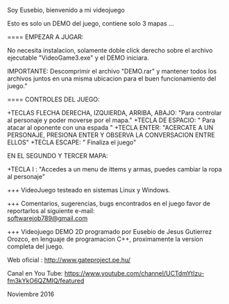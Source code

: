 Soy Eusebio, bienvenido a mi videojuego

Esto es solo un DEMO del juego, contiene solo 3 mapas ...


====  EMPEZAR A JUGAR:

No necesita instalacion, solamente doble click derecho sobre el archivo ejecutable "VideoGame3.exe"
y el DEMO iniciara.

IMPORTANTE: Descomprimir el archivo "DEMO.rar" y mantener todos los archivos juntos en una misma ubicacion para el buen funcionamiento del juego."

==== CONTROLES DEL JUEGO:

+TECLAS FLECHA DERECHA, IZQUIERDA, ARRIBA, ABAJO:  "Para controlar al personaje y poder moverse por el mapa."
+TECLA DE ESPACIO: " Para atacar al oponente con una espada "
+TECLA ENTER: "ACERCATE A UN PERSONAJE, PRESIONA ENTER Y OBSERVA LA CONVERSACION ENTRE ELLOS"
+TECLA ESCAPE: " Finaliza el juego"

EN EL SEGUNDO Y TERCER MAPA:

+TECLA I : "Accedes a un menu de ittems y armas, puedes cambiar la ropa al personaje"


+++ VideoJuego testeado en sistemas Linux y Windows.


+++ Comentarios, sugerencias, bugs encontrados en el juego favor de reportarlos al siguiente e-mail:  	
    softwarejob789@gmail.com



+++ Videojuego DEMO 2D programado por Eusebio de Jesus Gutierrez Orozco, 
    en lenguaje de programacion C++, 
    proximamente la version completa del juego.


Web oficial :  http://www.gateproject.pe.hu/

Canal en You Tube: https://www.youtube.com/channel/UCTdmYtIzu-fm3kYkO6QZMIQ/featured


Noviembre 2016
